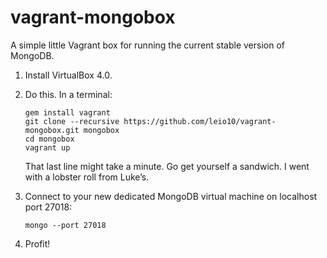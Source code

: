 vagrant-mongobox
================

A simple little Vagrant box for running the current stable version of MongoDB.

1. Install VirtualBox 4.0.

2. Do this. In a terminal:

   ```
   gem install vagrant
   git clone --recursive https://github.com/leio10/vagrant-mongobox.git mongobox
   cd mongobox
   vagrant up
   ```

   That last line might take a minute. Go get yourself a sandwich. I went with a lobster roll from Luke’s.

3. Connect to your new dedicated MongoDB virtual machine on localhost port 27018:

   ```
   mongo --port 27018
   ```

4. Profit!

